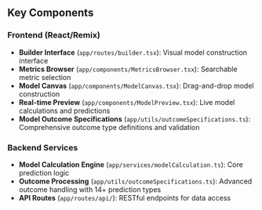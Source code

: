 ## Key Components

### Frontend (React/Remix)

- **Builder Interface** (`app/routes/builder.tsx`): Visual model construction interface
- **Metrics Browser** (`app/components/MetricsBrowser.tsx`): Searchable metric selection
- **Model Canvas** (`app/components/ModelCanvas.tsx`): Drag-and-drop model construction
- **Real-time Preview** (`app/components/ModelPreview.tsx`): Live model calculations and predictions
- **Model Outcome Specifications** (`app/utils/outcomeSpecifications.ts`): Comprehensive outcome type definitions and validation

### Backend Services

- **Model Calculation Engine** (`app/services/modelCalculation.ts`): Core prediction logic
- **Outcome Processing** (`app/utils/outcomeSpecifications.ts`): Advanced outcome handling with 14+ prediction types
- **API Routes** (`app/routes/api/`): RESTful endpoints for data access 